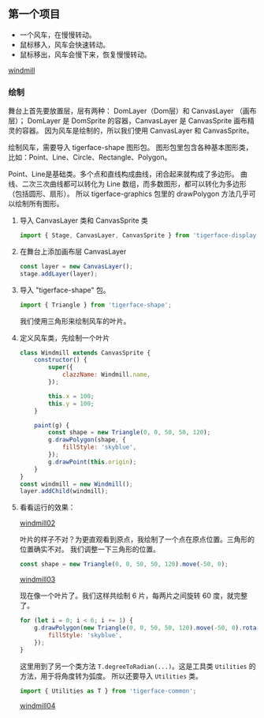 ## 第一个项目

* 一个风车，在慢慢转动。
* 鼠标移入，风车会快速转动。
* 鼠标移出，风车会慢下来，恢复慢慢转动。

[windmill](https://tigerz.github.io/html/windmill.html "tigerface-embed:windmill")

### 绘制

舞台上首先要放置层，层有两种： DomLayer（Dom层）和 CanvasLayer （画布层）；
DomLayer 是 DomSprite 的容器，CanvasLayer 是 CanvasSprite 画布精灵的容器。
因为风车是绘制的，所以我们使用 CanvasLayer 和 CanvasSprite。

绘制风车，需要导入 tigerface-shape 图形包。
图形包里包含各种基本图形类，比如：Point、Line、Circle、Rectangle、Polygon。

Point、Line是基础类。多个点和直线构成曲线，闭合起来就构成了多边形。
曲线、二次三次曲线都可以转化为 Line 数组，而多数图形，都可以转化为多边形（包括圆形、扇形）。
所以 tigerface-graphics 包里的 drawPolygon 方法几乎可以绘制所有图形。

1. 导入 CanvasLayer 类和 CanvasSprite 类
   ```javascript
   import { Stage, CanvasLayer, CanvasSprite } from 'tigerface-display';
   ```
1. 在舞台上添加画布层 CanvasLayer
    ```javascript
    const layer = new CanvasLayer();
    stage.addLayer(layer);
    ```
1. 导入 "tigerface-shape" 包。
    ```javascript
    import { Triangle } from 'tigerface-shape';
    ```
    我们使用三角形来绘制风车的叶片。
1. 定义风车类，先绘制一个叶片
    ```javascript
    class Windmill extends CanvasSprite {
        constructor() {
            super({
                clazzName: Windmill.name,
            });

            this.x = 100;
            this.y = 100;
        }

        paint(g) {
            const shape = new Triangle(0, 0, 50, 50, 120);
            g.drawPolygon(shape, {
                fillStyle: 'skyblue',
            });
            g.drawPoint(this.origin);
        }
    }
    const windmill = new Windmill();
    layer.addChild(windmill);
    ```
1. 看看运行的效果：

    [windmill02](https://tigerz.github.io/html/windmill02.html "tigerface-embed:windmill02")

    叶片的样子不对？为更直观看到原点，我绘制了一个点在原点位置。三角形的位置确实不对。
    我们调整一下三角形的位置。
    ```javascript
    const shape = new Triangle(0, 0, 50, 50, 120).move(-50, 0);
    ```
    [windmill03](https://tigerz.github.io/html/windmill03.html "tigerface-embed:windmill03")

    现在像一个叶片了。我们这样共绘制 6 片，每两片之间旋转 60 度，就完整了。
    ```javascript
    for (let i = 0; i < 6; i += 1) {
        g.drawPolygon(new Triangle(0, 0, 50, 50, 120).move(-50, 0).rotate(T.degreeToRadian(i * 60)), {
            fillStyle: 'skyblue',
        });
    }
    ```
    这里用到了另一个类方法 `T.degreeToRadian(...)`。这是工具类 `Utilities` 的方法，用于将角度转为弧度。
    所以还要导入 `Utilities` 类。

    ```javascript
    import { Utilities as T } from 'tigerface-common';
    ```

    [windmill04](https://tigerz.github.io/html/windmill04.html "tigerface-embed:windmill04")


